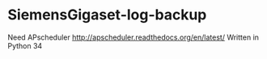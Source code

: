 # SiemensGigaset-log-backup

Need APscheduler http://apscheduler.readthedocs.org/en/latest/
Written in Python 34
